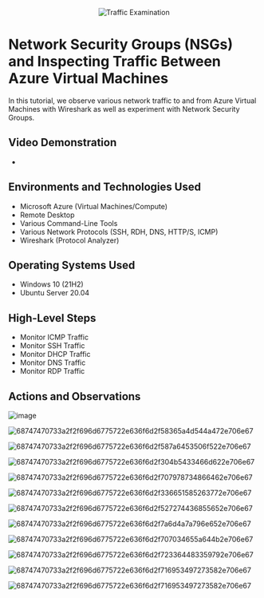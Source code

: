 <p align="center">
<img src="https://i.imgur.com/Ua7udoS.png" alt="Traffic Examination"/>
</p>

<h1>Network Security Groups (NSGs) and Inspecting Traffic Between Azure Virtual Machines</h1>
In this tutorial, we observe various network traffic to and from Azure Virtual Machines with Wireshark as well as experiment with Network Security Groups. <br />


<h2>Video Demonstration</h2>

- 

<h2>Environments and Technologies Used</h2>

- Microsoft Azure (Virtual Machines/Compute)
- Remote Desktop
- Various Command-Line Tools
- Various Network Protocols (SSH, RDH, DNS, HTTP/S, ICMP)
- Wireshark (Protocol Analyzer)

<h2>Operating Systems Used </h2>

- Windows 10 (21H2)
- Ubuntu Server 20.04

<h2>High-Level Steps</h2>

- Monitor ICMP Traffic
- Monitor SSH Traffic
- Monitor DHCP Traffic
- Monitor DNS Traffic
- Monitor RDP Traffic

<h2>Actions and Observations</h2>

![image](https://github.com/user-attachments/assets/d16b94bd-6e89-4ed3-ad8a-7b53690da191)



![68747470733a2f2f696d6775722e636f6d2f58365a4d544a472e706e67](https://github.com/user-attachments/assets/491df512-0fd7-411d-88ad-25ba785c3e49)



![68747470733a2f2f696d6775722e636f6d2f587a6453506f522e706e67](https://github.com/user-attachments/assets/da57e2a7-37ad-4062-a7bc-7ff5231f772b)



![68747470733a2f2f696d6775722e636f6d2f304b5433466d622e706e67](https://github.com/user-attachments/assets/acac0600-fe0d-4be3-a44e-353c1eaf0b11)



![68747470733a2f2f696d6775722e636f6d2f707978734866462e706e67](https://github.com/user-attachments/assets/0de405e0-2d2e-4f80-b9ce-055b9544ff90)


![68747470733a2f2f696d6775722e636f6d2f336651585263772e706e67](https://github.com/user-attachments/assets/caabc01d-5b81-455e-a2ab-9e8d9f3b7d9c)


![68747470733a2f2f696d6775722e636f6d2f527274436855652e706e67](https://github.com/user-attachments/assets/9f5387f5-1209-4d5b-abc7-90056feb4cdb)



![68747470733a2f2f696d6775722e636f6d2f7a6d4a7a796e652e706e67](https://github.com/user-attachments/assets/1dff778d-8a21-45d3-a455-94a0fe58f671)




![68747470733a2f2f696d6775722e636f6d2f707034655a644b2e706e67](https://github.com/user-attachments/assets/65777157-dec4-4a90-8af6-40a7276c4837)




![68747470733a2f2f696d6775722e636f6d2f723364483359792e706e67](https://github.com/user-attachments/assets/28fdc30e-fe7d-4818-84c2-a4cfaa5557f6)


![68747470733a2f2f696d6775722e636f6d2f716953497273582e706e67](https://github.com/user-attachments/assets/69bdcc2e-3545-4a23-b1c1-9cccd5f19014)




![68747470733a2f2f696d6775722e636f6d2f716953497273582e706e67](https://github.com/user-attachments/assets/d9c0d642-6fc1-4f6f-8066-1904fdffc57d)


